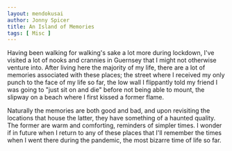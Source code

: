 ```yaml
---
layout: mendokusai
author: Jonny Spicer
title: An Island of Memories
tags: [ Misc ]
---
```

Having been walking for walking's sake a lot more during lockdown, I've visited a lot of nooks and crannies in Guernsey
that I might not otherwise venture into. After living here the majority of my life, there are a lot of memories
associated with these places; the street where I received my only punch to the face of my life so far, the low
wall I flippantly told my friend I was going to "just sit on and die" before not being able to mount, the slipway on
a beach where I first kissed a former flame.

Naturally the memories are both good and bad, and upon revisiting the locations that house the latter, they have something
of a haunted quality. The former are warm and comforting, reminders of simpler times. I wonder if in future when I
return to any of these places that I'll remember the times when I went there during the pandemic, the most bizarre
time of life so far.

